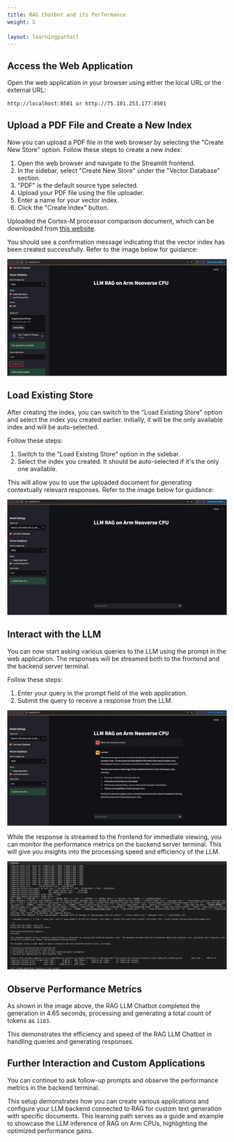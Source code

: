 ```yaml
---
title: RAG Chatbot and its Performance
weight: 5

layout: learningpathall
---
```


## Access the Web Application

Open the web application in your browser using either the local URL or the external URL:

```bash
http://localhost:8501 or http://75.101.253.177:8501
```

## Upload a PDF File and Create a New Index

Now you can upload a PDF file in the web browser by selecting the "Create New Store" option. Follow these steps to create a new index:

1. Open the web browser and navigate to the Streamlit frontend.
2. In the sidebar, select "Create New Store" under the "Vector Database" section.
3. "PDF" is the default source type selected.
4. Upload your PDF file using the file uploader.
5. Enter a name for your vector index.
6. Click the "Create Index" button.

Uploaded the Cortex-M processor comparison document, which can be downloaded from [this website](https://developer.arm.com/documentation/102787/latest/).

You should see a confirmation message indicating that the vector index has been created successfully. Refer to the image below for guidance:

![RAG_IMG1](rag_img1.png)

## Load Existing Store

After creating the index, you can switch to the "Load Existing Store" option and select the index you created earlier. Initially, it will be the only available index and will be auto-selected.

Follow these steps:
1. Switch to the "Load Existing Store" option in the sidebar.
2. Select the index you created. It should be auto-selected if it's the only one available.

This will allow you to use the uploaded document for generating contextually relevant responses. Refer to the image below for guidance:

![RAG_IMG2](rag_img2.png)

## Interact with the LLM

You can now start asking various queries to the LLM using the prompt in the web application. The responses will be streamed both to the frontend and the backend server terminal.

Follow these steps:
1. Enter your query in the prompt field of the web application.
2. Submit the query to receive a response from the LLM.

![RAG_IMG3](rag_img3.png)

While the response is streamed to the frontend for immediate viewing, you can monitor the performance metrics on the backend server terminal. This will give you insights into the processing speed and efficiency of the LLM.

![RAG_IMG4](rag_img4.png)

## Observe Performance Metrics

As shown in the image above, the RAG LLM Chatbot completed the generation in 4.65 seconds, processing and generating a total count of tokens as `1183`.

This demonstrates the efficiency and speed of the RAG LLM Chatbot in handling queries and generating responses.

## Further Interaction and Custom Applications

You can continue to ask follow-up prompts and observe the performance metrics in the backend terminal.

This setup demonstrates how you can create various applications and configure your LLM backend connected to RAG for custom text generation with specific documents. This learning path serves as a guide and example to showcase the LLM inference of RAG on Arm CPUs, highlighting the optimized performance gains.



